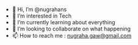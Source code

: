 - 👋 Hi, I’m @nugrahans
- 👀 I’m interested in Tech
- 🌱 I’m currently learning about everything
- 💞️ I’m looking to collaborate on what happening
- 📫 How to reach me : nugraha.gaw@gmail.com

<!---
nugrahans/nugrahans is a ✨ special ✨ repository because its `README.md` (this file) appears on your GitHub profile.
You can click the Preview link to take a look at your changes.
--->
